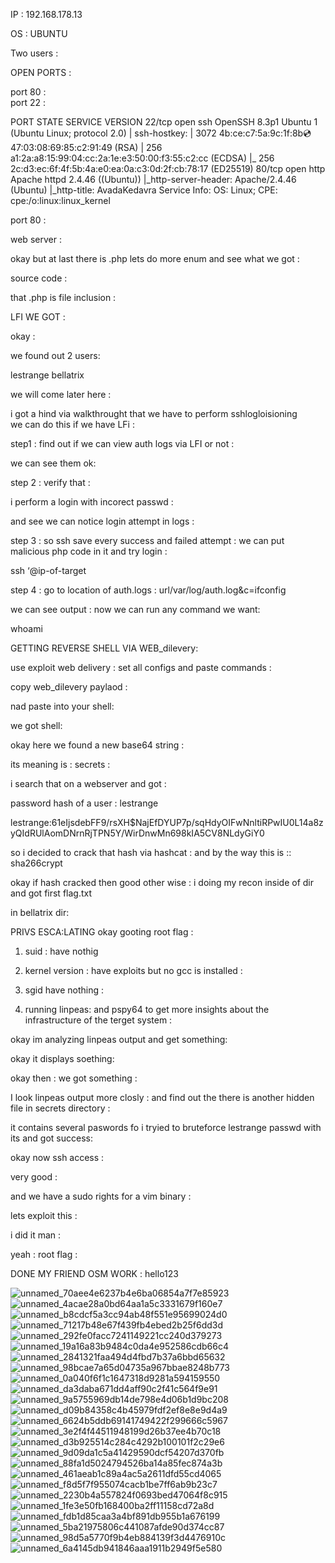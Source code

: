 IP :  192.168.178.13

OS : UBUNTU 

Two users :



OPEN PORTS :

port 80 :  
port 22 :


PORT   STATE SERVICE VERSION
22/tcp open  ssh     OpenSSH 8.3p1 Ubuntu 1 (Ubuntu Linux; protocol 2.0)
| ssh-hostkey: 
|   3072 4b:ce:c7:5a:9c:1f:8b:cd:47:03:08:69:85:c2:91:49 (RSA)
|   256 a1:2a:a8:15:99:04:cc:2a:1e:e3:50:00:f3:55:c2:cc (ECDSA)
|_  256 2c:d3:ec:6f:4f:5b:4a:e0:ea:0a:c3:0d:2f:cb:78:17 (ED25519)
80/tcp open  http    Apache httpd 2.4.46 ((Ubuntu))
|_http-server-header: Apache/2.4.46 (Ubuntu)
|_http-title: AvadaKedavra
Service Info: OS: Linux; CPE: cpe:/o:linux:linux_kernel



port 80 :

web server :



okay but at last there is .php  lets do more enum and see what we got :


source code :


that .php is file inclusion :



LFI WE GOT :

okay :

we found out 2 users: 

lestrange
bellatrix


we will come later here :



i got a hind via walkthrought that we have to perform sshlogloisioning  
we can do this if we have LFi :


step1 : find out if we can view auth logs via LFI or not :

we can see them ok:


step 2 :  verify that :

i perform a login with incorect passwd :


and see we can notice login attempt in logs :



step 3 : so ssh save every success and failed attempt : we can put malicious php code in it and try login :

ssh ‘<?php system($_GET[’c']); ?>@ip-of-target


step 4 : go to location of auth.logs : 
url/var/log/auth.log&c=ifconfig

we can see output : now we can run any command we want:


whoami 




GETTING REVERSE SHELL VIA WEB_dilevery:


use exploit web delivery :
set all configs and paste commands :

copy web_dilevery paylaod : 

nad paste into your shell:




we got shell:



okay here we found a new base64 string :



its meaning is : secrets : 

i search that on a webserver and got :

password hash of  a user :  lestrange



lestrange:$6$1eIjsdebFF9/rsXH$NajEfDYUP7p/sqHdyOIFwNnltiRPwIU0L14a8zyQIdRUlAomDNrnRjTPN5Y/WirDnwMn698kIA5CV8NLdyGiY0

so i decided to crack that hash via hashcat  : and by the way this is  ::   sha266crypt



okay if hash cracked then good other wise : i doing my recon inside of dir and got first flag.txt

in bellatrix dir:




PRIVS ESCA:LATING
okay  gooting root flag : 




1. suid : have nothig


2. kernel version : have exploits but no gcc is installed :
3. sgid have nothing :


5. running linpeas: and pspy64  to get more insights about the infrastructure of the terget system :

okay im analyzing linpeas output and get something:


okay it displays soething:


okay then : we got something :


I look linpeas output more closly : and find out the there is another hidden file in secrets directory :


it contains several paswords fo i tryied to bruteforce lestrange passwd with its and got success: 



okay now ssh access : 


very good :


and we have a sudo rights for a   vim binary :


lets exploit this :

i did it man :


yeah :
root flag :




DONE MY FRIEND OSM WORK :
hello123






![unnamed_70aee4e6237b4e6ba06854a7f7e85923](unnamed_70aee4e6237b4e6ba06854a7f7e85923.png)
![unnamed_4acae28a0bd64aa1a5c3331679f160e7](unnamed_4acae28a0bd64aa1a5c3331679f160e7.png)
![unnamed_b8cdcf5a3cc94ab48f551e95699024d0](unnamed_b8cdcf5a3cc94ab48f551e95699024d0.png)
![unnamed_71217b48e67f439fb4ebed2b25f6dd3d](unnamed_71217b48e67f439fb4ebed2b25f6dd3d.png)
![unnamed_292fe0facc7241149221cc240d379273](unnamed_292fe0facc7241149221cc240d379273.png)
![unnamed_19a16a83b9484c0da4e952586cdb66c4](unnamed_19a16a83b9484c0da4e952586cdb66c4.png)
![unnamed_2841321faa494d4fbd7b37a6bbd65632](unnamed_2841321faa494d4fbd7b37a6bbd65632.png)
![unnamed_98bcae7a65d04735a967bbae8248b773](unnamed_98bcae7a65d04735a967bbae8248b773.png)
![unnamed_0a040f6f1c1647318d9281a594159550](unnamed_0a040f6f1c1647318d9281a594159550.png)
![unnamed_da3daba671dd4aff90c2f41c564f9e91](unnamed_da3daba671dd4aff90c2f41c564f9e91.png)
![unnamed_9a5755969db14de798e4d06b1d9bc208](unnamed_9a5755969db14de798e4d06b1d9bc208.png)
![unnamed_d09b84358c4b45979fdf2ef8e8e9d4a9](unnamed_d09b84358c4b45979fdf2ef8e8e9d4a9.png)
![unnamed_6624b5ddb69141749422f299666c5967](unnamed_6624b5ddb69141749422f299666c5967.png)
![unnamed_3e2f4f44511948199d26b37ee4b70c18](unnamed_3e2f4f44511948199d26b37ee4b70c18.png)
![unnamed_d3b925514c284c4292b100101f2c29e6](unnamed_d3b925514c284c4292b100101f2c29e6.png)
![unnamed_9d09da1c5a41429590dcf54207d370fb](unnamed_9d09da1c5a41429590dcf54207d370fb.png)
![unnamed_88fa1d5024794526ba14a85fec874a3b](unnamed_88fa1d5024794526ba14a85fec874a3b.png)
![unnamed_461aeab1c89a4ac5a2611dfd55cd4065](unnamed_461aeab1c89a4ac5a2611dfd55cd4065.png)
![unnamed_f8d5f7f955074cacb1be7ff6ab9b23c7](unnamed_f8d5f7f955074cacb1be7ff6ab9b23c7.png)
![unnamed_2230b4a557824f0693bed47064f8c915](unnamed_2230b4a557824f0693bed47064f8c915.png)
![unnamed_1fe3e50fb168400ba2ff11158cd72a8d](unnamed_1fe3e50fb168400ba2ff11158cd72a8d.png)
![unnamed_fdb1d85caa3a4bf891db955b1a676199](unnamed_fdb1d85caa3a4bf891db955b1a676199.png)
![unnamed_5ba21975806c441087afde90d374cc87](unnamed_5ba21975806c441087afde90d374cc87.png)
![unnamed_98d5a5770f9b4eb884139f3d4476910c](unnamed_98d5a5770f9b4eb884139f3d4476910c.png)
![unnamed_6a4145db941846aaa1911b2949f5e580](unnamed_6a4145db941846aaa1911b2949f5e580.png)
